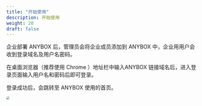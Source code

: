 ```yaml
---
title: "开始使用"
description: 开始使用
weight: 20
draft: false
---
```


企业部署 ANYBOX 后，管理员会将企业成员添加到 ANYBOX 中，企业⽤用户会收到登录域名及用户名密码。

在桌面浏览器（推荐使用 Chrome ）地址栏中输入ANYBOX 链接域名后，进入登录页面输入用户名和密码后即可登录。

登录成功后，会跳转至 ANYBOX 使用的首页。

<img src="../../_images/web_user01.png" style="zoom:50%;" />
